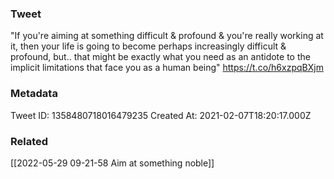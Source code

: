 ### Tweet
"If you're aiming at something difficult &amp; profound &amp; you're really working at it, then your life is going to become perhaps increasingly difficult &amp; profound, but.. that might be exactly what you need as an antidote to the implicit limitations that face you as a human being" https://t.co/h6xzpqBXjm

### Metadata
Tweet ID: 1358480718016479235
Created At: 2021-02-07T18:20:17.000Z

### Related
[[2022-05-29 09-21-58 Aim at something noble]]



